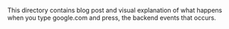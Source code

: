 This directory contains blog post and visual explanation of what happens when you type google.com and press, the backend events that occurs.
